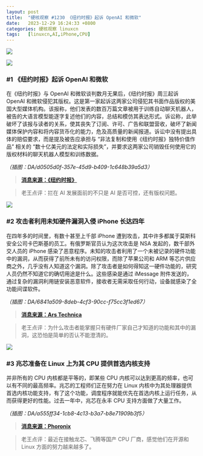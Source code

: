 ```yaml
---
layout: post
title:	"硬核观察 #1230 《纽约时报》起诉 OpenAI 和微软"
date:	2023-12-29 16:24:33 +0800 
categories:	硬核观察 linuxcn 
tags:	[linuxcn,AI,iPhone,CPU]
---
```



![](/Asserts/Images//attachment/album/202312/29/162321aa4fa666o29ivo6f.jpg)


![](/Asserts/Images//attachment/album/202312/29/162330sargvjggnu4gznxz.png)


### #1 《纽约时报》起诉 OpenAI 和微软


在《纽约时报》与 OpenAI 和微软谈判数月无果后，《纽约时报》周三起诉 OpenAI 和微软侵犯其版权。这是第一家起诉这两家公司侵犯其书面作品版权的美国大型媒体机构。该报称，他们发表的数百万篇文章被用于训练自动聊天机器人，被告的大语言模型能逐字复述他们的内容，总结和模仿其表达形式。诉讼称，此举破坏了该报与读者的关系，使其丧失了订阅、许可、广告和联盟营收，破坏了新闻媒体保护内容和将内容货币化的能力，危及高质量的新闻报道。诉讼中没有提出具体的赔偿要求，而是提及被告应承担与 “非法复制和使用《纽约时报》独特价值作品” 相关的 “数十亿美元的法定和实际损失”，并要求这两家公司销毁任何使用它的版权材料的聊天机器人模型和训练数据。


*（插图：DA/d0505d0f-357e-45d9-b409-1c648b39a5d3）*



> 
> **[消息来源：《纽约时报》](https://www.nytimes.com/2023/12/27/business/media/new-york-times-open-ai-microsoft-lawsuit.html)**
> 
> 
> 



> 
> 老王点评：拦在 AI 发展面前的不只是 AI 是否可控，还有版权问题。
> 
> 
> 


![](/Asserts/Images//attachment/album/202312/29/162347mfmcbzbcy0yymecc.png)


### #2 攻击者利用未知硬件漏洞入侵 iPhone 长达四年


在四年多的时间里，有数十甚至上千部 iPhone 遭到攻击，其中许多都属于莫斯科安全公司卡巴斯基的员工。有俄罗斯官员认为这次攻击是 NSA 发起的，数千部外交人员的 iPhone 感染了恶意程序。未知的攻击者利用了一个未被记录的硬件功能中的漏洞，从而获得了前所未有的访问权限，而除了苹果公司和 ARM 等芯片供应商之外，几乎没有人知道这个漏洞。除了攻击者是如何得知这一硬件功能的，研究人员仍然不知道它的确切用途是什么。这些感染是通过 iMessage 附件发送的，通过复杂的漏洞利用链安装恶意软件，接收者无需采取任何行动，设备就感染了全功能间谍软件。


*（插图：DA/6841a509-8deb-4cf3-90cc-f75cc3f1ed67）*



> 
> **[消息来源：Ars Technica](https://arstechnica.com/security/2023/12/exploit-used-in-mass-iphone-infection-campaign-targeted-secret-hardware-feature/)**
> 
> 
> 



> 
> 老王点评：为什么攻击者能掌握只有硬件厂家自己才知道的功能和其中的漏洞，这恐怕是简单的否认不能澄清的。
> 
> 
> 


![](/Asserts/Images//attachment/album/202312/29/162411ss92j92uss921aeg.png)


### #3 兆芯准备在 Linux 上为其 CPU 提供首选内核支持


并非所有的 CPU 内核都是平等的，即某些 CPU 内核可以达到更高的频率，也可以有不同的最高频率。兆芯的工程师们正在努力在 Linux 内核中为其处理器提供首选内核功能支持，有了这个功能，调度程序就能优先在首选内核上运行任务，从而获得更好的性能。过去一年中，兆芯在永丰 CPU 支持方面做了大量工作。


*（插图：DA/a555ff34-1cb8-4c13-b3a7-b8e71909b3f5）*



> 
> **[消息来源：Phoronix](https://www.phoronix.com/news/Zhaoxin-Preferred-Core)**
> 
> 
> 



> 
> 老王点评：最近在接触龙芯、飞腾等国产 CPU 厂商，感觉他们在开源和 Linux 方面的努力越来越多了。
> 
> 
>
